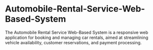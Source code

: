 # Automobile-Rental-Service-Web-Based-System
The Automobile Rental Service Web-Based System is a responsive web application for booking and managing car rentals, aimed at streamlining vehicle availability, customer reservations, and payment processing.
